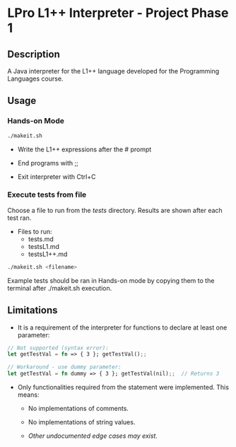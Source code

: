 
# LPro L1++ Interpreter - Project Phase 1

## Description

A Java interpreter for the L1++ language developed for the Programming Languages course.

## Usage

### Hands-on Mode

```bash
./makeit.sh
```

- Write the L1++ expressions after the # prompt

- End programs with ;;

- Exit interpreter with Ctrl+C

### Execute tests from file

Choose a file to run from the *tests* directory. Results are shown after each test ran.

- Files to run:
  - tests.md
  - testsL1.md
  - testsL1++.md

```bash
./makeit.sh <filename>
```

Example tests should be ran in Hands-on mode by copying them to the terminal after ./makeit.sh execution.

## Limitations

- It is a requirement of the interpreter for functions to declare at least one parameter:

```rust
// Not supported (syntax error):
let getTestVal = fn => { 3 }; getTestVal();;

// Workaround - use dummy parameter:
let getTestVal = fn dummy => { 3 }; getTestVal(nil);;  // Returns 3
```

- Only functionalities required from the statement were implemented. This means:

  - No implementations of comments.

  - No implementations of string values.

  - *Other undocumented edge cases may exist.*
